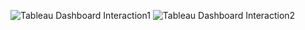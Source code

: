 ![Tableau Dashboard Interaction1](https://github.com/natalierellis/HIDS-Portfolio/blob/0ee8c4d0593e49fc1063f9b3e103aa4a5c9d2d55/Healthcare_QI_Project/tableau_dashboards/dashboard_demo.gif)
![Tableau Dashboard Interaction2](https://github.com/natalierellis/HIDS-Portfolio/blob/8f2cea7c6c5073cfbd9a104f3dd54fe895b6c914/Healthcare_QI_Project/tableau_dashboards/dashboard_demo_1.gif)

